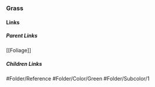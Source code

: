 ### Grass
#### Links
##### Parent Links
[[Foliage]]
##### Children Links
#Folder/Reference
#Folder/Color/Green
#Folder/Subcolor/1
